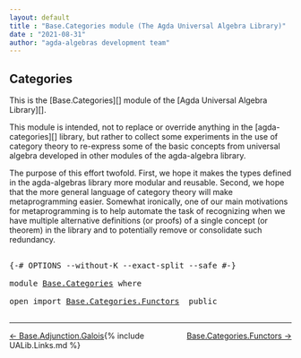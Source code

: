 ```yaml
---
layout: default
title : "Base.Categories module (The Agda Universal Algebra Library)"
date : "2021-08-31"
author: "agda-algebras development team"
---
```


## <a id="categories">Categories</a>

This is the [Base.Categories][] module of the [Agda Universal Algebra Library][].

This module is intended, not to replace or override anything in the [agda-categories][] library, but rather to collect some experiments in the use of category theory to re-express some of the basic concepts from universal algebra developed in other modules of the agda-algebra library.

The purpose of this effort twofold. First, we hope it makes the types defined in the agda-algebras library more modular and reusable.  Second, we hope that the more general language of category theory will make metaprogramming easier.  Somewhat ironically, one of our main motivations for metaprogramming is to help automate the task of recognizing when we have multiple alternative definitions (or proofs) of a single concept (or theorem) in the library and to potentially remove or consolidate such redundancy.

<pre class="Agda">

<a id="1093" class="Symbol">{-#</a> <a id="1097" class="Keyword">OPTIONS</a> <a id="1105" class="Pragma">--without-K</a> <a id="1117" class="Pragma">--exact-split</a> <a id="1131" class="Pragma">--safe</a> <a id="1138" class="Symbol">#-}</a>

<a id="1143" class="Keyword">module</a> <a id="1150" href="Base.Categories.html" class="Module">Base.Categories</a> <a id="1166" class="Keyword">where</a>

<a id="1173" class="Keyword">open</a> <a id="1178" class="Keyword">import</a> <a id="1185" href="Base.Categories.Functors.html" class="Module">Base.Categories.Functors</a>  <a id="1211" class="Keyword">public</a>

</pre>

--------------------------------------

<span style="float:left;">[← Base.Adjunction.Galois](Base.Adjunction.Galois.html)</span>
<span style="float:right;">[Base.Categories.Functors →](Base.Categories.Functors.html)</span>

{% include UALib.Links.md %}
